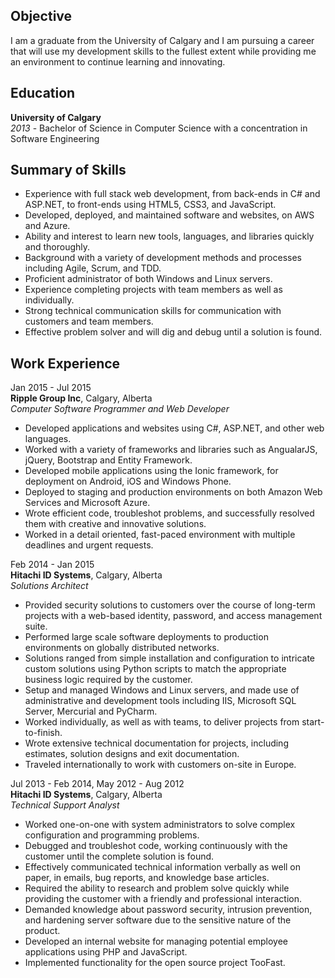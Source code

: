 Objective
---------

I am a graduate from the University of Calgary and I am pursuing a
career that will use my development skills to the fullest extent while
providing me an environment to continue learning and innovating.

Education
---------

**University of Calgary**  
*2013* - Bachelor of Science in Computer Science with a concentration in Software Engineering

Summary of Skills
-----------------

-   Experience with full stack web development, from back-ends in C\#
    and ASP.NET, to front-ends using HTML5, CSS3, and JavaScript.
-   Developed, deployed, and maintained software and websites, on AWS
    and Azure.
-   Ability and interest to learn new tools, languages, and libraries
    quickly and thoroughly.
-   Background with a variety of development methods and processes
    including Agile, Scrum, and TDD.
-   Proficient administrator of both Windows and Linux servers.  
-   Experience completing projects with team members as well as
    individually.  
-   Strong technical communication skills for communication with
    customers and team members.  
-   Effective problem solver and will dig and debug until a solution is found.

Work Experience
---------------

Jan 2015 - Jul 2015  
**Ripple Group Inc**, Calgary, Alberta  
*Computer Software Programmer and Web Developer*

-   Developed applications and websites using C\#, ASP.NET, and other
    web languages.
-   Worked with a variety of frameworks and libraries such as
    AngualarJS, jQuery, Bootstrap and Entity Framework.
-   Developed mobile applications using the Ionic framework, for
    deployment on Android, iOS and Windows Phone.
-   Deployed to staging and production environments on both Amazon Web
    Services and Microsoft Azure.
-   Wrote efficient code, troubleshot problems, and successfully
    resolved them with creative and innovative solutions.
-   Worked in a detail oriented, fast-paced environment with multiple
    deadlines and urgent requests.

Feb 2014 - Jan 2015  
**Hitachi ID Systems**, Calgary, Alberta  
*Solutions Architect*

-   Provided security solutions to customers over the course of
    long-term projects with a web-based identity, password, and access
    management suite.
-   Performed large scale software deployments to production
    environments on globally distributed networks.
-   Solutions ranged from simple installation and configuration to
    intricate custom solutions using Python scripts to match the
    appropriate business logic required by the customer.
-   Setup and managed Windows and Linux servers, and made use of
    administrative and development tools including IIS, Microsoft SQL
    Server, Mercurial and PyCharm.
-   Worked individually, as well as with teams, to deliver projects from start-to-finish.
-   Wrote extensive technical documentation for projects, including
    estimates, solution designs and exit documentation.
-   Traveled internationally to work with customers on-site in Europe.

Jul 2013 - Feb 2014, May 2012 - Aug 2012  
**Hitachi ID Systems**, Calgary, Alberta  
*Technical Support Analyst*

-   Worked one-on-one with system administrators to solve complex
    configuration and programming problems.
-   Debugged and troubleshot code, working continuously with the
    customer until the complete solution is found.
-   Effectively communicated technical information verbally as well on
    paper, in emails, bug reports, and knowledge base articles.
-   Required the ability to research and problem solve quickly while
    providing the customer with a friendly and professional interaction.
-   Demanded knowledge about password security, intrusion prevention,
    and hardening server software due to the sensitive nature of the
    product.
-   Developed an internal website for managing potential employee
    applications using PHP and JavaScript.
-   Implemented functionality for the open source project TooFast.
